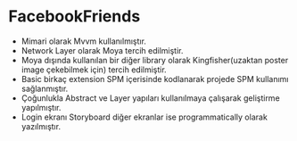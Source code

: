 # FacebookFriends


- Mimari olarak Mvvm kullanılmıştır.
- Network Layer olarak Moya tercih edilmiştir.
- Moya dışında kullanılan bir diğer library olarak Kingfisher(uzaktan poster image çekebilmek için) tercih edilmiştir.
- Basic birkaç extension SPM içerisinde kodlanarak projede SPM kullanımı sağlanmıştır.
- Çoğunlukla Abstract ve Layer yapıları kullanılmaya çalışarak geliştirme yapılmıştır.
- Login ekranı Storyboard diğer ekranlar ise programmatically olarak yazılmıştır.

